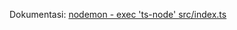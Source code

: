 Dokumentasi: [nodemon - exec 'ts-node' src/index.ts](https://documenter.getpostman.com/view/17268867/2sAXxMfYZA)
